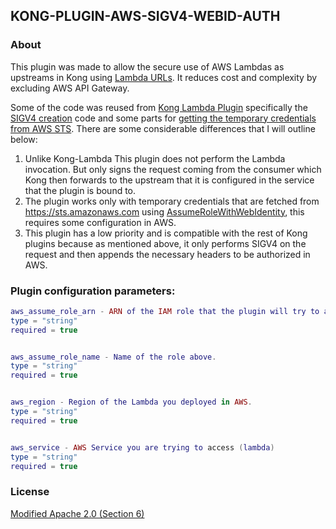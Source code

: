 ## KONG-PLUGIN-AWS-SIGV4-WEBID-AUTH

### About

This plugin was made to allow the secure use of AWS Lambdas as upstreams in Kong using [Lambda URLs](https://aws.amazon.com/blogs/aws/announcing-aws-lambda-function-urls-built-in-https-endpoints-for-single-function-microservices/).
It reduces cost and complexity by excluding AWS API Gateway.

Some of the code was reused from [Kong Lambda Plugin](https://github.com/Kong/kong/blob/master/kong/plugins/aws-lambda) specifically the [SIGV4 creation](https://github.com/Kong/kong/blob/master/kong/plugins/aws-lambda/v4.lua) code and some parts for [getting the temporary credentials from AWS STS](https://github.com/Kong/kong/blob/master/kong/plugins/aws-lambda/iam-sts-credentials.lua). There are some considerable differences that I will outline below:

1. Unlike Kong-Lambda This plugin does not perform the Lambda invocation. But only signs the request coming from the consumer which Kong then forwards to the upstream that it is configured in the service that the plugin is bound to.
2. The plugin works only with temporary credentials that are fetched from https://sts.amazonaws.com using [AssumeRoleWithWebIdentity](https://docs.aws.amazon.com/STS/latest/APIReference/API_AssumeRoleWithWebIdentity.html#API_AssumeRoleWithWebIdentity_RequestParameters), this requires some configuration in AWS.
3. This plugin has a low priority and is compatible with the rest of Kong plugins because as mentioned above, it only performs SIGV4 on the request and then appends the necessary headers to be authorized in AWS.


### Plugin configuration parameters:

```lua
aws_assume_role_arn - ARN of the IAM role that the plugin will try to assume
type = "string"
required = true


aws_assume_role_name - Name of the role above.
type = "string"
required = true


aws_region - Region of the Lambda you deployed in AWS.
type = "string"
required = true


aws_service - AWS Service you are trying to access (lambda)
type = "string"
required = true
```


### License 
[Modified Apache 2.0 (Section 6)](https://github.com/LEGO/kong-plugin-aws-sigv4-webid-auth/blob/main/LICENSE)
